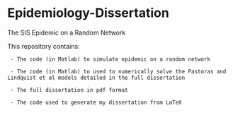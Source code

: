 # Epidemiology-Dissertation
The SIS Epidemic on a Random Network

This repository contains:

     - The code (in Matlab) to simulate epidemic on a random network 
     
     - The code (in Matlab) to used to numerically solve the Pastoras and Lindquist et al models detailed in the full dissertation
     
     - The full dissertation in pdf format
     
     - The code used to generate my dissertation from LaTeX
